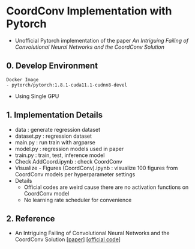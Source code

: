# CoordConv Implementation with Pytorch
- Unofficial Pytorch implementation of the paper *An Intriguing Failing of Convolutional Neural Networks and the CoordConv Solution*


## 0. Develop Environment
```
Docker Image
- pytorch/pytorch:1.8.1-cuda11.1-cudnn8-devel
```
- Using Single GPU


## 1. Implementation Details
- data : generate regression dataset
- dataset.py : regression dataset
- main.py : run train with argparse
- model.py : regression models used in paper
- train.py : train, test, inference model
- Check AddCoord.ipynb : check CoordConv
- Visualize - Figures (CoordConv).ipynb : visualize 100 figures from CoordConv models per hyperparameter settings
- Details
  * Official codes are weird cause there are no activation functions on CoordConv model
  * No learning rate scheduler for convenience


## 2. Reference
- An Intriguing Failing of Convolutional Neural Networks and the CoordConv Solution [[paper](https://arxiv.org/pdf/1807.03247.pdf)] [[official code](https://github.com/uber-research/CoordConv)]
